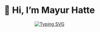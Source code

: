 <div align="center">
  
# 👋 Hi, I’m Mayur Hatte

[![Typing SVG](https://readme-typing-svg.herokuapp.com?font=Fira+Code&pause=1000&color=2E9EF7&center=true&vCenter=true&width=435&lines=👋Hii+I'Am+Mayur+Hatte;Thanksr+for+Visiting+My+Profile;Follow+Me+For+Build+connection)](https://git.io/typing-svg)


